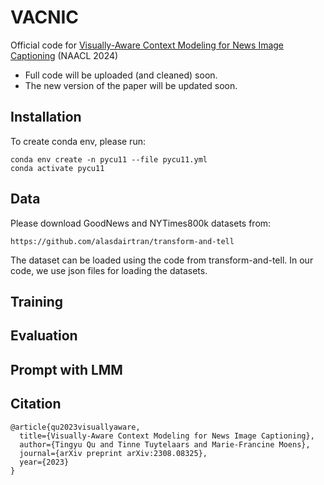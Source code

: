 # VACNIC
Official code for [Visually-Aware Context Modeling for News Image Captioning](https://arxiv.org/abs/2308.08325) (NAACL 2024)

* Full code will be uploaded (and cleaned) soon.
* The new version of the paper will be updated soon.

## Installation
To create conda env, please run:

    conda env create -n pycu11 --file pycu11.yml
    conda activate pycu11

## Data
Please download GoodNews and NYTimes800k datasets from: 

    https://github.com/alasdairtran/transform-and-tell

The dataset can be loaded using the code from transform-and-tell.
In our code, we use json files for loading the datasets.


## Training


## Evaluation


## Prompt with LMM


## Citation

    @article{qu2023visuallyaware,
      title={Visually-Aware Context Modeling for News Image Captioning}, 
      author={Tingyu Qu and Tinne Tuytelaars and Marie-Francine Moens},
      journal={arXiv preprint arXiv:2308.08325},
      year={2023}
    }